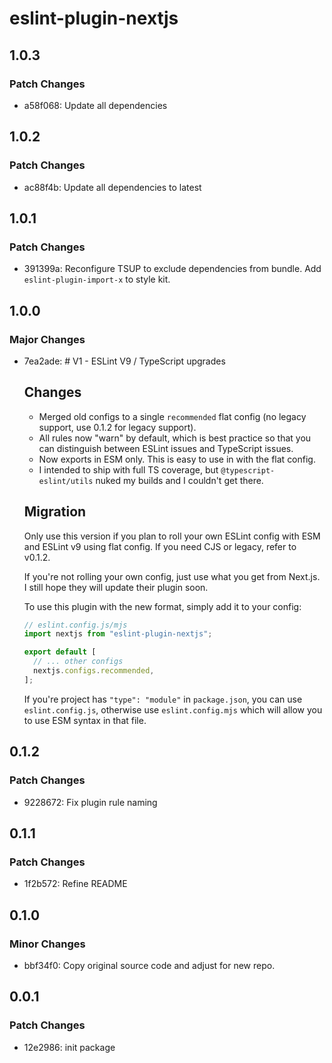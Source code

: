 # eslint-plugin-nextjs

## 1.0.3

### Patch Changes

- a58f068: Update all dependencies

## 1.0.2

### Patch Changes

- ac88f4b: Update all dependencies to latest

## 1.0.1

### Patch Changes

- 391399a: Reconfigure TSUP to exclude dependencies from bundle. Add `eslint-plugin-import-x` to style kit.

## 1.0.0

### Major Changes

- 7ea2ade: # V1 - ESLint V9 / TypeScript upgrades

  ## Changes
  - Merged old configs to a single `recommended` flat config (no legacy support, use 0.1.2 for legacy support).
  - All rules now "warn" by default, which is best practice so that you can distinguish between ESLint issues and TypeScript issues.
  - Now exports in ESM only. This is easy to use in with the flat config.
  - I intended to ship with full TS coverage, but `@typescript-eslint/utils` nuked my builds and I couldn't get there.

  ## Migration

  Only use this version if you plan to roll your own ESLint config with ESM and ESLint v9 using flat config. If you need CJS or legacy, refer to v0.1.2.

  If you're not rolling your own config, just use what you get from Next.js. I still hope they will update their plugin soon.

  To use this plugin with the new format, simply add it to your config:

  ```js
  // eslint.config.js/mjs
  import nextjs from "eslint-plugin-nextjs";

  export default [
    // ... other configs
    nextjs.configs.recommended,
  ];
  ```

  If you're project has `"type": "module"` in `package.json`, you can use `eslint.config.js`, otherwise use `eslint.config.mjs` which will allow you to use ESM syntax in that file.

## 0.1.2

### Patch Changes

- 9228672: Fix plugin rule naming

## 0.1.1

### Patch Changes

- 1f2b572: Refine README

## 0.1.0

### Minor Changes

- bbf34f0: Copy original source code and adjust for new repo.

## 0.0.1

### Patch Changes

- 12e2986: init package
